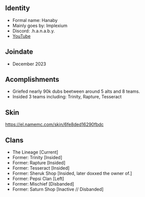 ## Identity
* Formal name: Hanaby
* Mainly goes by: Implexium
* Discord: .h.a.n.a.b.y.
* [YouTube](https://www.youtube.com/@Hanaby)

## Joindate
* December 2023

## Acomplishments
- Griefed nearly 90k dubs beetween around 5 alts and 8 teams.
- Insided 3 teams including: Trinity, Rapture, Tesseract

## Skin
https://el.namemc.com/skin/6fe8ded16290fbdc

## Clans
- The Lineage [Current]
- Former: Trinity [Insided]
- Former: Rapture [Insided]
- Former: Tesseract [Insided]
- Former: Sheruk Shop [Insided, later doxxed the owner of.]
- Former: Pepsi Clan [Left]
- Former: Mischief [Disbanded]
- Former: Saturn Shop [Inactive // Disbanded]
  
